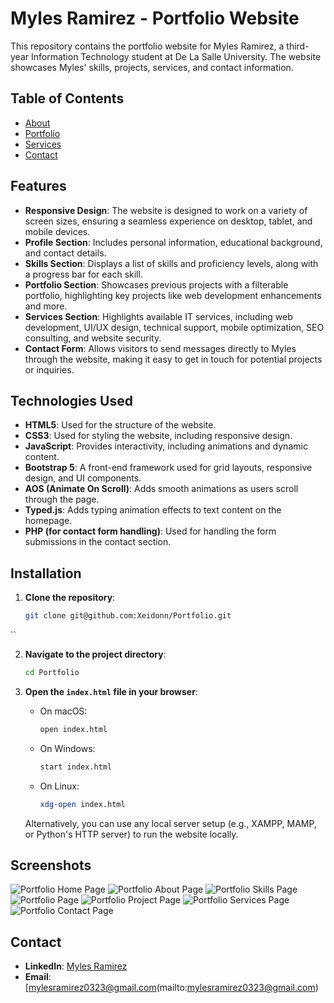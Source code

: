 # Myles Ramirez - Portfolio Website

This repository contains the portfolio website for Myles Ramirez, a third-year Information Technology student at De La Salle University. The website showcases Myles' skills, projects, services, and contact information.

## Table of Contents

- [About](#about)
- [Portfolio](#portfolio)
- [Services](#services)
- [Contact](#contact)

## Features

- **Responsive Design**: The website is designed to work on a variety of screen sizes, ensuring a seamless experience on desktop, tablet, and mobile devices.
- **Profile Section**: Includes personal information, educational background, and contact details.
- **Skills Section**: Displays a list of skills and proficiency levels, along with a progress bar for each skill.
- **Portfolio Section**: Showcases previous projects with a filterable portfolio, highlighting key projects like web development enhancements and more.
- **Services Section**: Highlights available IT services, including web development, UI/UX design, technical support, mobile optimization, SEO consulting, and website security.
- **Contact Form**: Allows visitors to send messages directly to Myles through the website, making it easy to get in touch for potential projects or inquiries.

## Technologies Used

- **HTML5**: Used for the structure of the website.
- **CSS3**: Used for styling the website, including responsive design.
- **JavaScript**: Provides interactivity, including animations and dynamic content.
- **Bootstrap 5**: A front-end framework used for grid layouts, responsive design, and UI components.
- **AOS (Animate On Scroll)**: Adds smooth animations as users scroll through the page.
- **Typed.js**: Adds typing animation effects to text content on the homepage.
- **PHP (for contact form handling)**: Used for handling the form submissions in the contact section.
  
## Installation

1. **Clone the repository**:
   ```bash
   git clone git@github.com:Xeidonn/Portfolio.git
``

2. **Navigate to the project directory**:

   ```bash
   cd Portfolio
   ```

3. **Open the `index.html` file in your browser**:

   * On macOS:

     ```bash
     open index.html
     ```
   * On Windows:

     ```bash
     start index.html
     ```
   * On Linux:

     ```bash
     xdg-open index.html
     ```

   Alternatively, you can use any local server setup (e.g., XAMPP, MAMP, or Python's HTTP server) to run the website locally.

## Screenshots
![Portfolio Home Page](https://github.com/user-attachments/assets/d4243506-893a-4848-b289-6173f908ec08)
![Portfolio About Page](https://github.com/user-attachments/assets/18219017-2912-4fef-bbb5-0db7e293c512)
![Portfolio Skills Page](https://github.com/user-attachments/assets/3a0f6aa0-42b4-4a4a-9f7a-1b6e01cd5810)
![Portfolio Page](https://github.com/user-attachments/assets/63fa0f40-f4ba-4887-8b83-55468d6a9496)
![Portfolio Project Page](https://github.com/user-attachments/assets/a715e204-c454-4d61-b195-0effbc48f36e)
![Portfolio Services Page](https://github.com/user-attachments/assets/3b2e5259-a874-40b7-aa8a-3cfb52882312)
![Portfolio Contact Page](https://github.com/user-attachments/assets/03167bed-b81c-4ebc-8021-e1f5feab02c8)


## Contact

* **LinkedIn**: [Myles Ramirez](https://www.linkedin.com/in/myles-ramirez-6b29a632b/)
* **Email**: [mylesramirez0323@gmail.com(mailto:mylesramirez0323@gmail.com)
